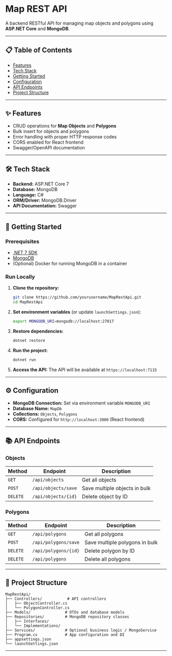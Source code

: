 # Map REST API

A backend RESTful API for managing map objects and polygons using **ASP.NET Core** and **MongoDB**.

---

## 📋 Table of Contents

- [Features](#features)
- [Tech Stack](#tech-stack)
- [Getting Started](#getting-started)
- [Configuration](#configuration)
- [API Endpoints](#api-endpoints)
- [Project Structure](#project-structure)

---

## ✨ Features

- CRUD operations for **Map Objects** and **Polygons**
- Bulk insert for objects and polygons
- Error handling with proper HTTP response codes
- CORS enabled for React frontend
- Swagger/OpenAPI documentation

---

## 🛠️ Tech Stack

- **Backend:** ASP.NET Core 7
- **Database:** MongoDB
- **Language:** C#
- **ORM/Driver:** MongoDB.Driver
- **API Documentation:** Swagger

---

## 🚀 Getting Started

### Prerequisites

- [.NET 7 SDK](https://dotnet.microsoft.com/download)
- [MongoDB](https://www.mongodb.com/try/download/community)
- (Optional) Docker for running MongoDB in a container

### Run Locally

1. **Clone the repository:**
   ```bash
   git clone https://github.com/yourusername/MapRestApi.git
   cd MapRestApi
   ```

2. **Set environment variables** (or update `launchSettings.json`):
   ```bash
   export MONGODB_URI=mongodb://localhost:27017
   ```

3. **Restore dependencies:**
   ```bash
   dotnet restore
   ```

4. **Run the project:**
   ```bash
   dotnet run
   ```

5. **Access the API:** The API will be available at `https://localhost:7115`

---

## ⚙️ Configuration

- **MongoDB Connection:** Set via environment variable `MONGODB_URI`
- **Database Name:** `MapDb`
- **Collections:** `Objects`, `Polygons`
- **CORS:** Configured for `http://localhost:3000` (React frontend)

---

## 📚 API Endpoints

### Objects

| Method | Endpoint | Description |
|--------|----------|-------------|
| `GET` | `/api/objects` | Get all objects |
| `POST` | `/api/objects/save` | Save multiple objects in bulk |
| `DELETE` | `/api/objects/{id}` | Delete object by ID |

### Polygons

| Method | Endpoint | Description |
|--------|----------|-------------|
| `GET` | `/api/polygons` | Get all polygons |
| `POST` | `/api/polygons/save` | Save multiple polygons in bulk |
| `DELETE` | `/api/polygons/{id}` | Delete polygon by ID |
| `DELETE` | `/api/polygons` | Delete all polygons |

---

## 📁 Project Structure

```
MapRestApi/
├── Controllers/           # API controllers
│   ├── ObjectController.cs
│   └── PolygonController.cs
├── Models/               # DTOs and database models
├── Repositories/         # MongoDB repository classes
│   ├── Interfaces/
│   └── Implementations/
├── Services/             # Optional business logic / MongoService
├── Program.cs            # App configuration and DI
├── appsettings.json
└── launchSettings.json
```

---

